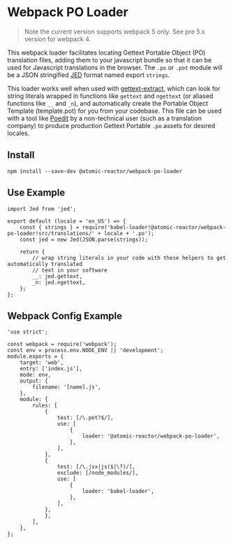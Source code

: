 # Webpack PO Loader

> Note the current version supports webpack 5 only. See pre 5.x version for webpack 4.

This webpack loader facilitates locating Gettext Portable Object (PO) translation files, adding them to your javascript bundle so that it can be used for Javascript translations in the browser. The `.po` or `.pot` module will be a JSON stringified [JED](https://www.npmjs.com/package/jed) format named export `strings`.

This loader works well when used with [gettext-extract](https://www.npmjs.com/package/gettext-extract), which can look for string literals wrapped
in functions like `gettext` and `ngettext` (or aliased functions like `__` and `_n`), and automatically create the Portable Object Template (template.pot) for you from your codebase. This file can be used with a tool like [Poedit](https://poedit.net/download/) by a non-technical user (such as a translation company) to produce production Gettext Portable `.po` assets for desired locales.

## Install

```
npm install --save-dev @atomic-reactor/webpack-po-loader
```

## Use Example

```
import Jed from 'jed';

export default (locale = 'en_US') => {
    const { strings } = require('babel-loader!@atomic-reactor/webpack-po-loader!src/translations/' + locale + '.po');
    const jed = new Jed(JSON.parse(strings));

    return {
        // wrap string literals in your code with these helpers to get automatically translated
        // text in your software
        __: jed.gettext,
        _n: jed.ngettext,
    };
};
```

## Webpack Config Example

```
'use strict';

const webpack = require('webpack');
const env = process.env.NODE_ENV || 'development';
module.exports = {
    target: 'web',
    entry: ['index.js'],
    mode: env,
    output: {
        filename: '[name].js',
    },
    module: {
        rules: [
            {
                test: [/\.pot?$/],
                use: [
                    {
                        loader: '@atomic-reactor/webpack-po-loader',
                    },
                ],
            },
            {
                test: [/\.jsx|js($|\?)/],
                exclude: [/node_modules/],
                use: [
                    {
                        loader: 'babel-loader',
                    },
                ],
            },
            },
        ],
    },
};

```
